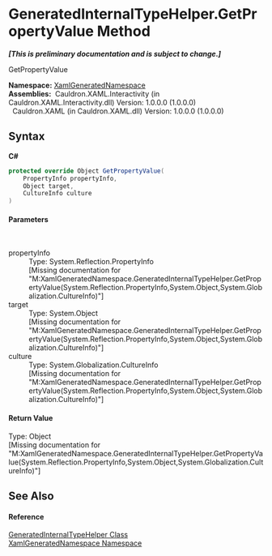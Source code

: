 # GeneratedInternalTypeHelper.GetPropertyValue Method 
 _**\[This is preliminary documentation and is subject to change.\]**_

GetPropertyValue

**Namespace:**&nbsp;<a href="N_XamlGeneratedNamespace">XamlGeneratedNamespace</a><br />**Assemblies:**&nbsp;&nbsp;Cauldron.XAML.Interactivity (in Cauldron.XAML.Interactivity.dll) Version: 1.0.0.0 (1.0.0.0)<br />&nbsp;&nbsp;Cauldron.XAML (in Cauldron.XAML.dll) Version: 1.0.0.0 (1.0.0.0)<br />

## Syntax

**C#**<br />
``` C#
protected override Object GetPropertyValue(
	PropertyInfo propertyInfo,
	Object target,
	CultureInfo culture
)
```


#### Parameters
&nbsp;<dl><dt>propertyInfo</dt><dd>Type: System.Reflection.PropertyInfo<br />\[Missing <param name="propertyInfo"/> documentation for "M:XamlGeneratedNamespace.GeneratedInternalTypeHelper.GetPropertyValue(System.Reflection.PropertyInfo,System.Object,System.Globalization.CultureInfo)"\]</dd><dt>target</dt><dd>Type: System.Object<br />\[Missing <param name="target"/> documentation for "M:XamlGeneratedNamespace.GeneratedInternalTypeHelper.GetPropertyValue(System.Reflection.PropertyInfo,System.Object,System.Globalization.CultureInfo)"\]</dd><dt>culture</dt><dd>Type: System.Globalization.CultureInfo<br />\[Missing <param name="culture"/> documentation for "M:XamlGeneratedNamespace.GeneratedInternalTypeHelper.GetPropertyValue(System.Reflection.PropertyInfo,System.Object,System.Globalization.CultureInfo)"\]</dd></dl>

#### Return Value
Type: Object<br />\[Missing <returns> documentation for "M:XamlGeneratedNamespace.GeneratedInternalTypeHelper.GetPropertyValue(System.Reflection.PropertyInfo,System.Object,System.Globalization.CultureInfo)"\]

## See Also


#### Reference
<a href="T_XamlGeneratedNamespace_GeneratedInternalTypeHelper">GeneratedInternalTypeHelper Class</a><br /><a href="N_XamlGeneratedNamespace">XamlGeneratedNamespace Namespace</a><br />